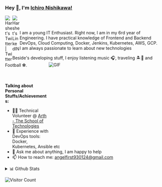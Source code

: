 ### Hey 👋, I'm [Ichiro Nishikawa!](https://www.linkedin.com/in/denis-nishikawa-8b0325227/)


<a href="https://twitter.com/denis-nishikawa">
  <img align="left" alt="Harshet's Twitter | Twitter" width="24px" src="https://img.icons8.com/color/96/000000/twitter--v2.png" />
</a>
<a href="https://www.linkedin.com/in/denis-nishikawa-8b0325227/">
  <img align="left" alt="Harshet's LinkedIN" width="24px" src="https://img.icons8.com/fluency/48/000000/linkedin.png" />
</a>
<br />
<br />

I am a young IT Enthusiast. Right now, I am in my 6rd year of Engineering. I have practical knowledge of Frontend and Backend DevOps, Cloud Computing,  Docker, Jenkins, Kubernetes, AWS, GCP. I am always passionate to learn about new technologies

Beside's developing stuff, I enjoy listening music 🎧, traveling 🏝️🗻 and Football ⚽.
  <img align="right" alt="GIF" width="360" height="260" src="https://media.giphy.com/media/qgQUggAC3Pfv687qPC/giphy.gif" />

<br />

**Talking about Personal Stuffs/Achievements:**

- 👨‍💻 Technical Volunteer @ [Arth - The School of Technologies](https://abema.tv/)
- 🌱 Experience with DevOps tools: Docker, Kubernetes, Ansible etc
- 💬 Ask me about anything, I am happy to help
- 📫 How to reach me: angelfirst930124@gmail.com

<details>
<summary>📊 Github Stats</summary>

<p align="left"> <img src="https://github-readme-stats.vercel.app/api?username=Harshetjain666&show_icons=true&hide_border=true&theme=gotham" alt="Harshet Jain | Stats" />   
  
 <p><img align="left" src="https://github-readme-streak-stats.herokuapp.com/?user=Harshetjain666&" alt="HarshetJain" /></p>


</details>

![Visitor Count](https://profile-counter.glitch.me/{Harshetjain666}/count.svg)

<!--
**Languages and Tools:**
<code><img height="20" src="https://raw.githubusercontent.com/github/explore/80688e429a7d4ef2fca1e82350fe8e3517d3494d/topics/python/python.png"></code>
<code><img height="20" src="https://raw.githubusercontent.com/github/explore/80688e429a7d4ef2fca1e82350fe8e3517d3494d/topics/cpp/cpp.png"></code>
<code><img height="20" src="https://raw.githubusercontent.com/github/explore/80688e429a7d4ef2fca1e82350fe8e3517d3494d/topics/javascript/javascript.png"></code>
<code><img height="20" src="https://raw.githubusercontent.com/github/explore/80688e429a7d4ef2fca1e82350fe8e3517d3494d/topics/react/react.png"></code>
<code><img height="20" src="https://github.com/chiragsamal/chiragsamal/blob/master/Images/Rlogo.png"></code>
<code><img height="20" src="https://github.com/chiragsamal/chiragsamal/blob/master/Images/django-logo-negative.png"></code>
<code><img height="20" src="https://github.com/chiragsamal/chiragsamal/blob/master/Images/Tensorflow_logo.svg.png"></code>
<code><img height="20" src="https://github.com/chiragsamal/chiragsamal/blob/master/Images/pytorch.jpeg"></code>
<code><img height="20" src="https://raw.githubusercontent.com/github/explore/80688e429a7d4ef2fca1e82350fe8e3517d3494d/topics/git/git.png"></code>
<code><img height="20" src="https://raw.githubusercontent.com/github/explore/80688e429a7d4ef2fca1e82350fe8e3517d3494d/topics/terminal/terminal.png"></code>


⭐️ You can find more about me in my portfolio website here: [Harshetjain666](http://Harshetjain.github.io/)


**Harshetjain666/Harshetjain666** is a ✨ _special_ ✨ repository because its `README.md` (this file) appears on your GitHub profile.

Here are some ideas to get you started:

- 🔭 I’m currently working on ...
- 🌱 I’m currently learning ...
- 👯 I’m looking to collaborate on ...
- 🤔 I’m looking for help with ...
- 💬 Ask me about ...
- 📫 How to reach me: ...
- 😄 Pronouns: ...
- ⚡ Fun fact: ...

